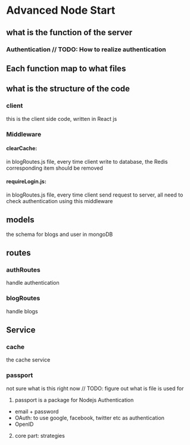 # Advanced Node Start

## what is the function of the server

### Authentication // TODO: How to realize authentication

## Each function map to what files

## what is the structure of the code

### client

this is the client side code, written in React js

### Middleware

#### clearCache:

in blogRoutes.js file, every time client write to database, the Redis corresponding item should be removed

#### requireLogin.js:

in blogRoutes.js file, every time client send request to server, all need to check authentication using this middleware

## models

the schema for blogs and user in mongoDB

## routes

### authRoutes

handle authentication

### blogRoutes

handle blogs

## Service

### cache

the cache service

### passport

not sure what is this right now // TODO: figure out what is file is used for

1. passport is a package for Nodejs Authentication

- email + password
- OAuth: to use google, facebook, twitter etc as authentication
- OpenID

2. core part: strategies
